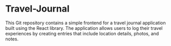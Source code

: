 # Travel-Journal

This Git repository contains a simple frontend for a travel journal application built using the React library. The application allows users to log their travel experiences by creating entries that include location details, photos, and notes.
